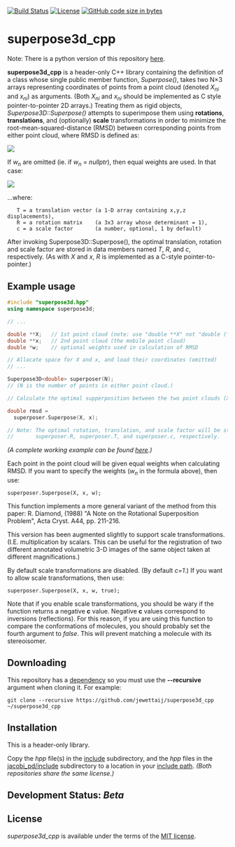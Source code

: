 [![Build Status](https://travis-ci.org/jewettaij/superpose3d_cpp.svg?branch=master)](https://travis-ci.org/jewettaij/superpose3d_cpp.svg?branch=master)
[![License](https://img.shields.io/badge/License-MIT-green.svg)]()
[![GitHub code size in bytes](https://img.shields.io/github/languages/code-size/jewettaij/superpose3d_cpp)]()


superpose3d_cpp
===========

Note: There is a python version of this repository
[here](https://github.com/jewettaij/superpose3d).

**superpose3d_cpp** is a header-only C++ library containing the definition
of a class whose single public member function, *Superpose()*,
takes two N×3 arrays representing coordinates of points
from a point cloud (denoted *X<sub>ni</sub>* and *x<sub>ni</sub>*) as arguments.
(Both *X<sub>ni</sub>* and *x<sub>ni</sub>* should be implemented as C style
pointer-to-pointer 2D arrays.)
Treating them as rigid objects,
*Superpose3D::Superpose()* attempts to superimpose
them using **rotations**, **translations**, and (optionally) **scale**
transformations in order to minimize the root-mean-squared-distance (RMSD)
between corresponding points from either point cloud, where RMSD is defined as:

<img src="http://latex.codecogs.com/gif.latex?\large&space;RMSD=\sqrt\left\sum_{n=1}^N\,w_n\,\sum_{i=1}^3 \left|X_{ni}-\left(\sum_{j=1}^3 c R_{ij}x_{nj}+T_i\right)\right|^2\quad\middle/\quad\sum_{n=1}^N w_n}\right}"/>

If *w<sub>n</sub>* are omitted (ie. if *w<sub>n</sub> = nullptr*),
then equal weights are used.  In that case:

<img src="http://latex.codecogs.com/gif.latex?\large&space;RMSD=\sqrt{\,\frac{1}{n}\,\sum_{n=1}^N\,\,\sum_{i=1}^3 \left|X_{ni}-\left(\sum_{j=1}^3 cR_{ij}x_{nj}+T_i\right)\right|^2}"/>

...where:
```
   T = a translation vector (a 1-D array containing x,y,z displacements),
   R = a rotation matrix    (a 3x3 array whose determinant = 1),
   c = a scale factor       (a number, optional, 1 by default)
```

After invoking Superpose3D::Superpose(), the optimal translation, rotation and
scale factor are stored in data members named *T*, *R*, and *c*, respectively.
(As with *X* and *x*, *R* is implemented as a C-style pointer-to-pointer.)

##  Example usage

```cpp
#include "superpose3d.hpp"
using namespace superpose3d;

// ...

double **X;   // 1st point cloud (note: use "double **X" not "double (*X)[3]")
double **x;   // 2nd point cloud (the mobile point cloud)
double *w;    // optional weights used in calculation of RMSD

// Allocate space for X and x, and load their coordinates (omitted)
// ...

Superpose3D<double> superposer(N);
// (N is the number of points in either point cloud.)

// Calculate the optimal supperposition between the two point clouds (X and x)

double rmsd =
  superposer.Superpose(X, x);

// Note: The optimal rotation, translation, and scale factor will be stored in
//       superposer.R, superposer.T, and superposer.c, respectively.
```
*(A complete working example can be found [here](tests/test_superpose3d.cpp).)*

Each point in the point cloud will be given equal weights when calculating RMSD.
If you want to specify the weights (*w<sub>n</sub>* in the formula above),
then use:
```
superposer.Superpose(X, x, w);
```
This function implements a more general variant of the method from this paper:
R. Diamond, (1988)
"A Note on the Rotational Superposition Problem",
 Acta Cryst. A44, pp. 211-216.

This version has been augmented slightly to support scale transformations.
(I.E. multiplication by scalars.  This can be useful for the registration
of two different annotated volumetric 3-D images of the same object taken
at different magnifications.)

By default scale transformations are disabled.  (By default *c=1*.)
If you want to allow scale transformations, then use:
```
superposer.Superpose(X, x, w, true);
```

Note that if you enable scale transformations, you should be wary if the function returns a negative **c** value.  Negative **c** values correspond to inversions (reflections).  For this reason, if you are using this function to compare the conformations of molecules, you should probably set the fourth argument to *false*.  This will prevent matching a molecule with its stereoisomer.


## Downloading

This repository has a [dependency](https://github.com/jewettaij/jacobi_pd)
so you must use the **--recursive** argument when cloning it.  For example:

```
git clone --recursive https://github.com/jewettaij/superpose3d_cpp ~/superpose3d_cpp
```
## Installation

This is a header-only library.

Copy the *hpp* file(s) in the [include](include) subdirectory,
and the *hpp* files in the
[jacobi_pd/include](https://github.com/jewettaij/jacobi_pd/tree/master/include)
subdirectory to a location in your
[include path](https://www.rapidtables.com/code/linux/gcc/gcc-i.html).
*(Both repositories share the same license.)*

## Development Status: *Beta*

## License

*superpose3d_cpp* is available under the terms of the [MIT license](LICENSE.md).

